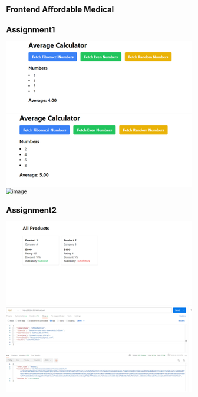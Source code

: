 ## Frontend  Affordable Medical 

## Assignment1
![image](https://github.com/durgesh4040/2100970130036/blob/2212af17a9e4aa1afe5ef0589676bca9dd0c549f/public/Screenshot%202024-05-30%20164313.png)
![image](https://github.com/durgesh4040/2100970130036/blob/7824464bfd1a30f2ac5b85bdde53f35cd9ce0baa/public/Screenshot%202024-05-30%20164421.png)
![image]()



## Assignment2


![image](https://github.com/durgesh4040/2100970130036/blob/26a549c55d1a43a83e58ef89299f9dc512e4d395/public/Screenshot%202024-05-30%20160810.png)
![image](https://github.com/durgesh4040/2100970130036/blob/a69277ad13fcbf48bffd4bc83072061370f286ec/public/Screenshot%202024-05-30%20162205.png)
